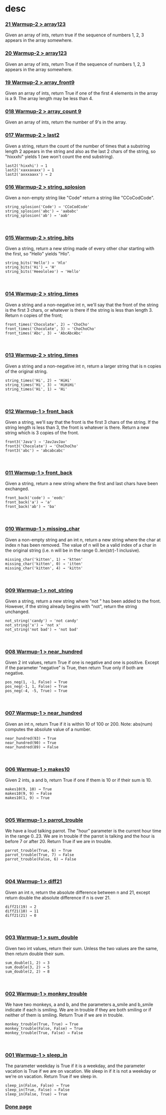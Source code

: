 # desc
### [21 Warmup-2 > array123](021.py)
Given an array of ints, return true if the sequence of numbers 1, 2, 3 appears in the array somewhere.

### [20 Warmup-2 > array123](020.py)
Given an array of ints, return True if the sequence of numbers 1, 2, 3 appears in the array somewhere.

### [19 Warmup-2 > array_front9](019.py)
Given an array of ints, return True if one of the first 4 elements in the array is a 9. The array length may be less than 4.

### [018 Warmup-2 > array_count 9](018.py)
Given an array of ints, return the number of 9's in the array.

### [017 Warmup-2 > last2](017.py)
Given a string, return the count of the number of times that a substring length 2 appears in the string and also as the last 2 chars of the string, so "hixxxhi" yields 1 (we won't count the end substring).
```
last2('hixxhi') → 1
last2('xaxxaxaxx') → 1
last2('axxxaaxx') → 2
```

### [016 Warmup-2 > string_splosion ](016.py)
Given a non-empty string like "Code" return a string like "CCoCodCode".
```
string_splosion('Code') → 'CCoCodCode'
string_splosion('abc') → 'aababc'
string_splosion('ab') → 'aab'
```

<br>

### [015 Warmup-2 > string_bits ](015.py)
Given a string, return a new string made of every other char starting with the first, so "Hello" yields "Hlo".
```
string_bits('Hello') → 'Hlo'
string_bits('Hi') → 'H'
string_bits('Heeololeo') → 'Hello'
```

<br>

### [014 Warmup-2 > string_times ](014.py)
Given a string and a non-negative int n, we'll say that the front of the string is the first 3 chars, or whatever is there if the string is less than length 3. Return n copies of the front;
```
front_times('Chocolate', 2) → 'ChoCho'
front_times('Chocolate', 3) → 'ChoChoCho'
front_times('Abc', 3) → 'AbcAbcAbc'
```

<br>

### [013 Warmup-2 > string_times ](013.py)
Given a string and a non-negative int n, return a larger string that is n copies of the original string.
```
string_times('Hi', 2) → 'HiHi'
string_times('Hi', 3) → 'HiHiHi'
string_times('Hi', 1) → 'Hi'
```

<br>

### [012 Warmup-1 > front_back ](012.py)
Given a string, we'll say that the front is the first 3 chars of the string. If the string length is less than 3, the front is whatever is there. Return a new string which is 3 copies of the front.
```
front3('Java') → 'JavJavJav'
front3('Chocolate') → 'ChoChoCho'
front3('abc') → 'abcabcabc'
```

<br>

### [011 Warmup-1 > front_back ](011.py)
Given a string, return a new string where the first and last chars have been exchanged.
```
front_back('code') → 'eodc'
front_back('a') → 'a'
front_back('ab') → 'ba'
```

<br>

### [010 Warmup-1 > missing_char ](010.py)
Given a non-empty string and an int n, return a new string where the char at index n has been removed. The value of n will be a valid index of a char in the original string (i.e. n will be in the range 0..len(str)-1 inclusive).
```
missing_char('kitten', 1) → 'ktten'
missing_char('kitten', 0) → 'itten'
missing_char('kitten', 4) → 'kittn'
```

<br>

### [009 Warmup-1 > not_string ](009.py)
Given a string, return a new string where "not " has been added to the front. However, if the string already begins with "not", return the string unchanged.
```
not_string('candy') → 'not candy'
not_string('x') → 'not x'
not_string('not bad') → 'not bad'
```

<br>

### [008 Warmup-1 > near_hundred ](008.py)
Given 2 int values, return True if one is negative and one is positive. Except if the parameter "negative" is True, then return True only if both are negative.
```
pos_neg(1, -1, False) → True
pos_neg(-1, 1, False) → True
pos_neg(-4, -5, True) → True
```

<br>

### [007 Warmup-1 > near_hundred ](007.py)
Given an int n, return True if it is within 10 of 100 or 200. Note: abs(num) computes the absolute value of a number.
```
near_hundred(93) → True
near_hundred(90) → True
near_hundred(89) → False
```

<br>

### [006 Warmup-1 > makes10 ](006.py)
Given 2 ints, a and b, return True if one if them is 10 or if their sum is 10.
```
makes10(9, 10) → True
makes10(9, 9) → False
makes10(1, 9) → True
```

<br>

### [005 Warmup-1 > parrot_trouble ](005.py)
We have a loud talking parrot. The "hour" parameter is the current hour time in the range 0..23. We are in trouble if the parrot is talking and the hour is before 7 or after 20. Return True if we are in trouble.
```
parrot_trouble(True, 6) → True
parrot_trouble(True, 7) → False
parrot_trouble(False, 6) → False
```
<br>

### [004 Warmup-1 > diff21 ](004.py)
Given an int n, return the absolute difference between n and 21, except return double the absolute difference if n is over 21.
```
diff21(19) → 2
diff21(10) → 11
diff21(21) → 0
```

<br>

### [003 Warmup-1 > sum_double ](003.py)
Given two int values, return their sum. Unless the two values are the same, then return double their sum.
```
sum_double(1, 2) → 3
sum_double(3, 2) → 5
sum_double(2, 2) → 8
```

<br>

### [002 Warmup-1 > monkey_trouble ](002.py)
We have two monkeys, a and b, and the parameters a_smile and b_smile indicate if each is smiling. We are in trouble if they are both smiling or if neither of them is smiling. Return True if we are in trouble.
```
monkey_trouble(True, True) → True
monkey_trouble(False, False) → True
monkey_trouble(True, False) → False
```

<br>

### [001 Warmup-1 > sleep_in](001.py)
The parameter weekday is True if it is a weekday, and the parameter vacation is True if we are on vacation. We sleep in if it is not a weekday or we're on vacation. Return True if we sleep in.
```
sleep_in(False, False) → True
sleep_in(True, False) → False
sleep_in(False, True) → True
```


### [Done page](http://codingbat.com/done?user=kucar.tomislav@gmail.com&tag=5250057629)